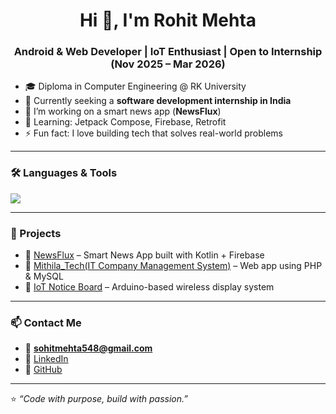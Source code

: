 <h1 align="center">Hi 👋, I'm Rohit Mehta</h1>
<h3 align="center">Android & Web Developer | IoT Enthusiast | Open to Internship (Nov 2025 – Mar 2026)</h3>

- 🎓 Diploma in Computer Engineering @ RK University  
- 💼 Currently seeking a **software development internship in India**  
- 🔭 I’m working on a smart news app (**NewsFlux**)  
- 🧠 Learning: Jetpack Compose, Firebase, Retrofit  
- ⚡ Fun fact: I love building tech that solves real-world problems  

---

### 🛠️ Languages & Tools
<img src="https://skillicons.dev/icons?i=kotlin,androidstudio,php,mysql,html,css,js,firebase,arduino,git" />

---

### 📌 Projects
- 🔹 [NewsFlux](#) – Smart News App built with Kotlin + Firebase  
- 🔹 [Mithila_Tech(IT Company Management System)](#) – Web app using PHP & MySQL  
- 🔹 [IoT Notice Board](#) – Arduino-based wireless display system  

---

### 📫 Contact Me
- 📧 **sohitmehta548@gmail.com**  
- 🔗 [LinkedIn](https://linkedin.com/in/rohitmehta-tech)  
- 🔗 [GitHub](https://github.com/rohit4224mehta)

---

⭐ *“Code with purpose, build with passion.”*  
